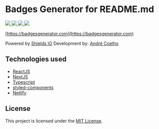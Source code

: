<h1>
Badges Generator for README.md
</h1>

<p>
  <a href="https://www.linkedin.com/in/andrevrcoelho" alt="LinkedIn">
    <img src="https://img.shields.io/badge/-LinkedIn-blue?style=flat-square&logo=Linkedin&logoColor=white" />
  </a>
  <a href="https://npmjs.com/~avrcoelho/" alt="npm">
    <img src="https://img.shields.io/badge/-npm-CB3837?style=flat-square&logo=NPM&logoColor=white" />
  </a>
  <a href="https://wa.me/5511941993908/" alt="WhatsApp">
    <img src="https://img.shields.io/badge/-WhatsApp-25D366?style=flat-square&logo=WhatsApp&logoColor=white" />
  </a>
  <a href="https://andrecoelho.dev/" alt="andrecoelho.div">
    <img src="https://img.shields.io/badge/-andrecoelho.dev-5b0095?style=flat-square" />
  </a>
</p>

[https://badgesgenerator.com](https://badgesgenerator.com)

Powered by [Shields IO](https://shields.io/)
Development by: [André Coelho](https://github.com/avrcoelho)

</p>

## Technologies used

- [ReactJS](https://reactjs.org/)
- [NextJS](https://nextjs.org/)
- [Typescript](https://www.typescriptlang.org/)
- [styled-components](https://styled-components.com/)
- [Netlify](https://www.netlify.com/)

## License

This project is licensed under the [MIT License](https://opensource.org/licenses/MIT).
